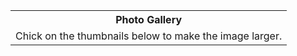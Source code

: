 <DOCTYPE html>
<html>
<head>
<title>Photo Gallery</title>
</head>
<body>
<table>
<tr>
<th>Photo Gallery</th>
</tr>
<tr>
<td>Chick on the thumbnails below to make the image larger.</d>
</tr>

</table>
</body>
</html>
